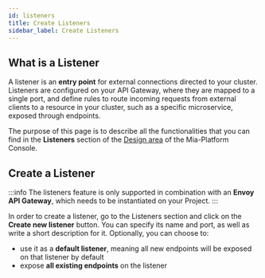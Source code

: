 ```yaml
---
id: listeners
title: Create Listeners
sidebar_label: Create Listeners
---
```


## What is a Listener

A listener is an **entry point** for external connections directed to your cluster. Listeners are configured on your API Gateway, where they are mapped to a single port, and define rules to route incoming requests from external clients to a resource in your cluster, such as a specific microservice, exposed through endpoints.

The purpose of this page is to describe all the functionalities that you can find in the **Listeners** section of the [Design area](/development_suite/api-console/api-design/overview.md) of the Mia-Platform Console.

## Create a Listener

:::info
The listeners feature is only supported in combination with an **Envoy API Gateway**, which needs to be instantiated on your Project.
:::

In order to create a listener, go to the Listeners section and click on the **Create new listener** button. You can specify its name and port, as well as write a short description for it. Optionally, you can choose to:
- use it as a **default listener**, meaning all new endpoints will be exposed on that listener by default
- expose **all existing endpoints** on the listener